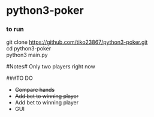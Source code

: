 # python3-poker #

### to run ###

git clone https://github.com/tiko23867/python3-poker.git  <br />
cd python3-poker  <br />
python3 main.py

#Notes#
Only two players right now

###TO DO
 - ~~Compare hands~~
 - ~~Add bet to winning player~~
 - Add bet to winning player
 - GUI

